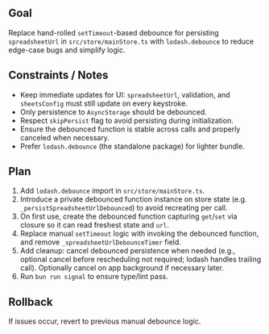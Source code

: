 ## Goal

Replace hand-rolled `setTimeout`-based debounce for persisting `spreadsheetUrl` in `src/store/mainStore.ts` with `lodash.debounce` to reduce edge-case bugs and simplify logic.

## Constraints / Notes

- Keep immediate updates for UI: `spreadsheetUrl`, validation, and `sheetsConfig` must still update on every keystroke.
- Only persistence to `AsyncStorage` should be debounced.
- Respect `skipPersist` flag to avoid persisting during initialization.
- Ensure the debounced function is stable across calls and properly canceled when necessary.
- Prefer `lodash.debounce` (the standalone package) for lighter bundle.

## Plan

1. Add `lodash.debounce` import in `src/store/mainStore.ts`.
2. Introduce a private debounced function instance on store state (e.g. `_persistSpreadsheetUrlDebounced`) to avoid recreating per call.
3. On first use, create the debounced function capturing `get`/`set` via closure so it can read freshest state and `url`.
4. Replace manual `setTimeout` logic with invoking the debounced function, and remove `_spreadsheetUrlDebounceTimer` field.
5. Add cleanup: cancel debounced persistence when needed (e.g., optional cancel before rescheduling not required; lodash handles trailing call). Optionally cancel on app background if necessary later.
6. Run `bun run signal` to ensure type/lint pass.

## Rollback

If issues occur, revert to previous manual debounce logic.
